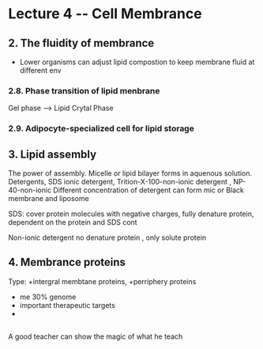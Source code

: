 # Lecture 4 -- Cell Membrance

## 2. The fluidity of membrance

+ Lower organisms can adjust lipid compostion to keep membrane fluid at different env


### 2.8. Phase transition of lipid menbrane

Gel phase --> Lipid Crytal Phase


### 2.9. Adipocyte-specialized cell for lipid storage

## 3. Lipid assembly

The power of assembly. Micelle or lipid bilayer forms in aquenous solution.
Detergents, SDS ionic detergent, Trition-X-100-non-ionic detergent , NP-40-non-ionic 
Different concentration of detergent can form mic or 
Black membrane and liposome 

SDS: cover protein molecules with negative charges, fully denature protein,  dependent on the protein and SDS cont

Non-ionic detergent no denature protein , only solute protein

## 4. Membrance proteins

Type: 
	+intergral membtane proteins, 
	+perriphery proteins

+ me 30% genome
+ important therapeutic targets
+ 

## 
A good teacher can show the magic of what he teach
